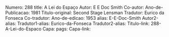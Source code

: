 Numero: 288
title: A Lei do Espaço
Autor: E E Doc Smith
Co-autor: 
Ano-de-Publicacao: 1981
Titulo-original: Second Stage Lensman
Tradutor: Eurico da Fonseca
Co-tradutor: 
Ano-de-edicao: 1953
alias: E-E-Doc-Smith
Autor2-alias: 
Tradutor1-alias: Eurico-da-Fonseca
Tradutor2-alias: 
Titulo-link: 288-A-Lei-do-Espaco
Capa: 
pags: 
Capa-link: 